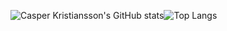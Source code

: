 ![Casper Kristiansson's GitHub stats](https://github-readme-stats.vercel.app/api?username=CasperKristiansson&hide=prs,issues,contribs&count_private=true&show_icons=true&theme=midnight-purple)![Top Langs](https://github-readme-stats.vercel.app/api/top-langs/?username=CasperKristiansson&layout=compact&theme=midnight-purple&count_private=true)
